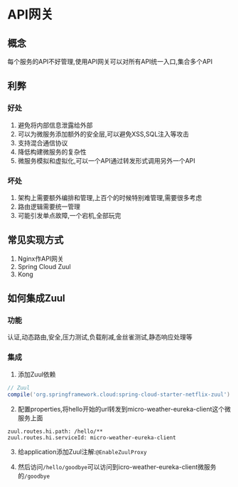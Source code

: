 # API网关

## 概念
每个服务的API不好管理,使用API网关可以对所有API统一入口,集合多个API

## 利弊
### 好处
1. 避免将内部信息泄露给外部
2. 可以为微服务添加额外的安全层,可以避免XSS,SQL注入等攻击
3. 支持混合通信协议
4. 降低构建微服务的复杂性
5. 微服务模拟和虚拟化,可以一个API通过转发形式调用另外一个API

### 坏处
1. 架构上需要额外编排和管理,上百个的时候特别难管理,需要很多考虑
2. 路由逻辑需要统一管理
3. 可能引发单点故障,一个宕机,全部玩完

## 常见实现方式
1. Nginx作API网关
2. Spring Cloud Zuul
3. Kong

## 如何集成Zuul

### 功能
认证,动态路由,安全,压力测试,负载削减,金丝雀测试,静态响应处理等

### 集成
1. 添加Zuul依赖
```gradle
// Zuul
compile('org.springframework.cloud:spring-cloud-starter-netflix-zuul')
```

2. 配置properties,将hello开始的url转发到micro-weather-eureka-client这个微服务上面
```properties
zuul.routes.hi.path: /hello/**
zuul.routes.hi.serviceId: micro-weather-eureka-client 
```

3. 给application添加Zuul注解:`@EnableZuulProxy`

4. 然后访问`/hello/goodbye`可以访问到icro-weather-eureka-client微服务的`/goodbye`